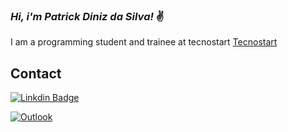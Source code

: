 ### _Hi, i'm Patrick Diniz da Silva!_ ✌


I am a programming student and trainee at tecnostart [Tecnostart](https://github.com/tecno-start)

## Contact
[![Linkdin Badge](https://img.shields.io/badge/-LinkedIn-blue?style=flat-square&logo=Linkedin&logoColor=white&link=https://www.linkedin.com/in/fagnerpsantos/)](https://www.linkedin.com/in/patrick-diniz-da-silva-242759217/)

[![Outlook](https://img.shields.io/badge/Microsoft_Outlook-0078D4?style=for-the-badge&logo=microsoft-outlook&logoColor=white)](patrickdinizsilva@hotmail.com)





